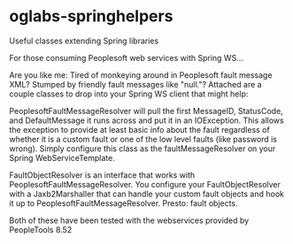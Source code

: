 oglabs-springhelpers
====================

Useful classes extending Spring libraries

For those consuming Peoplesoft web services with Spring WS...

Are you like me: Tired of monkeying around in Peoplesoft fault message XML? Stumped by friendly fault messages like "null."?
Attached are a couple classes to drop into your Spring WS client that might help:

PeoplesoftFaultMessageResolver will pull the first MessageID, StatusCode, and DefaultMessage it runs across and put it in an IOException. This allows the exception to provide at least basic info about the fault regardless of whether it is a custom fault or one of the low level faults (like password is wrong). Simply configure this class as the faultMessageResolver on your Spring WebServiceTemplate.

FaultObjectResolver is an interface that works with PeoplesoftFaultMessageResolver. You configure your FaultObjectResolver with a Jaxb2Marshaller that can handle your custom fault objects and hook it up to PeoplesoftFaultMessageResolver. Presto: fault objects.

Both of these have been tested with the webservices provided by PeopleTools 8.52